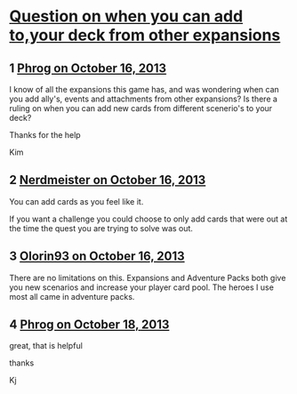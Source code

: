 # [Question on when you can add to,your deck from other expansions](https://community.fantasyflightgames.com/topic/92144-question-on-when-you-can-add-toyour-deck-from-other-expansions/)

## 1 [Phrog on October 16, 2013](https://community.fantasyflightgames.com/topic/92144-question-on-when-you-can-add-toyour-deck-from-other-expansions/?do=findComment&comment=889693)

I know of all the expansions this game has, and was wondering when can you add ally's, events and attachments from other expansions? Is there a ruling on when you can add new cards from different scenerio's to your deck?

Thanks for the help

Kim

## 2 [Nerdmeister on October 16, 2013](https://community.fantasyflightgames.com/topic/92144-question-on-when-you-can-add-toyour-deck-from-other-expansions/?do=findComment&comment=889748)

You can add cards as you feel like it.

If you want a challenge you could choose to only add cards that were out at the time the quest you are trying to solve was out.

## 3 [Olorin93 on October 16, 2013](https://community.fantasyflightgames.com/topic/92144-question-on-when-you-can-add-toyour-deck-from-other-expansions/?do=findComment&comment=890084)

There are no limitations on this. Expansions and Adventure Packs both give you new scenarios and increase your player card pool. The heroes I use most all came in adventure packs.

## 4 [Phrog on October 18, 2013](https://community.fantasyflightgames.com/topic/92144-question-on-when-you-can-add-toyour-deck-from-other-expansions/?do=findComment&comment=891071)

great, that is helpful

thanks

Kj

